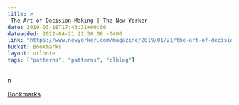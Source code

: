 ```yaml
---
title: > 
 The Art of Decision-Making | The New Yorker
date: 2019-03-18T17:43:31+00:00
dateadded: 2022-04-21 21:30:08 -0400
link: "https://www.newyorker.com/magazine/2019/01/21/the-art-of-decision-making?mbid=synd_digg"
bucket: Bookmarks
layout: urlnote
tags: ["patterns", "patterns", "clblog"]
--- 
```

n
 <!-- end excerpt --> 
<div class='bucket'><a class='internal-link' href='/buckets/bookmarks'>Bookmarks</a></div> 
